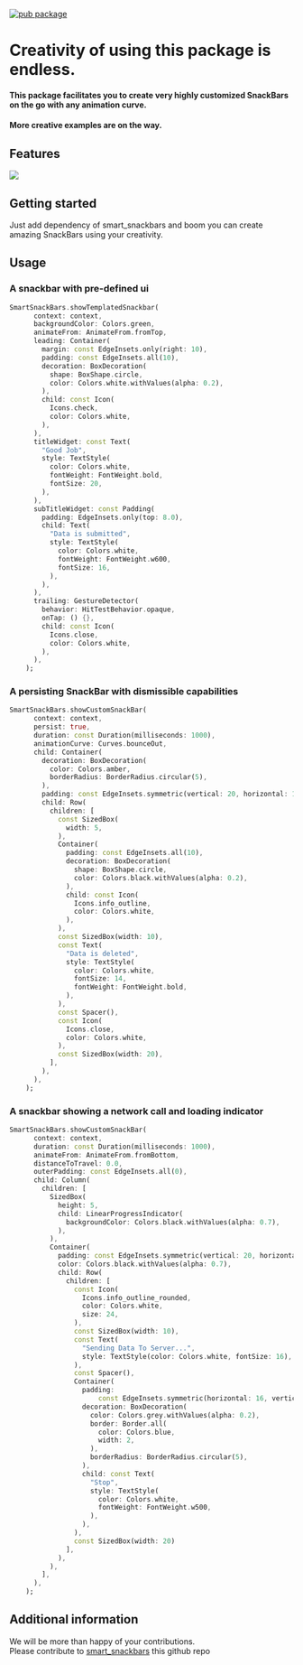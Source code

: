 <!--
This README describes the package. If you publish this package to pub.dev,
this README's contents appear on the landing page for your package.

For information about how to write a good package README, see the guide for
[writing package pages](https://dart.dev/guides/libraries/writing-package-pages).

For general information about developing packages, see the Dart guide for
[creating packages](https://dart.dev/guides/libraries/create-library-packages)
and the Flutter guide for
[developing packages and plugins](https://flutter.dev/developing-packages).
-->
[![pub package](https://img.shields.io/pub/v/smart_snackbars.svg)](https://pub.dev/packages/smart_snackbars)

# Creativity of using this package is endless.

#### This package facilitates you to create very highly customized SnackBars on the go with any animation curve.
#### More creative examples are on the way.

## Features

![](https://github.com/ToyZ-95/smart_snackbars/blob/master/example/assets/smart_snackbars_gif.gif)

## Getting started

Just add dependency of smart_snackbars and boom you can create amazing SnackBars using your creativity.

## Usage

### A snackbar with pre-defined ui

```dart
SmartSnackBars.showTemplatedSnackbar(
      context: context,
      backgroundColor: Colors.green,
      animateFrom: AnimateFrom.fromTop,
      leading: Container(
        margin: const EdgeInsets.only(right: 10),
        padding: const EdgeInsets.all(10),
        decoration: BoxDecoration(
          shape: BoxShape.circle,
          color: Colors.white.withValues(alpha: 0.2),
        ),
        child: const Icon(
          Icons.check,
          color: Colors.white,
        ),
      ),
      titleWidget: const Text(
        "Good Job",
        style: TextStyle(
          color: Colors.white,
          fontWeight: FontWeight.bold,
          fontSize: 20,
        ),
      ),
      subTitleWidget: const Padding(
        padding: EdgeInsets.only(top: 8.0),
        child: Text(
          "Data is submitted",
          style: TextStyle(
            color: Colors.white,
            fontWeight: FontWeight.w600,
            fontSize: 16,
          ),
        ),
      ),
      trailing: GestureDetector(
        behavior: HitTestBehavior.opaque,
        onTap: () {},
        child: const Icon(
          Icons.close,
          color: Colors.white,
        ),
      ),
    );
```

### A persisting SnackBar with dismissible capabilities

```dart
SmartSnackBars.showCustomSnackBar(
      context: context,
      persist: true,
      duration: const Duration(milliseconds: 1000),
      animationCurve: Curves.bounceOut,
      child: Container(
        decoration: BoxDecoration(
          color: Colors.amber,
          borderRadius: BorderRadius.circular(5),
        ),
        padding: const EdgeInsets.symmetric(vertical: 20, horizontal: 10),
        child: Row(
          children: [
            const SizedBox(
              width: 5,
            ),
            Container(
              padding: const EdgeInsets.all(10),
              decoration: BoxDecoration(
                shape: BoxShape.circle,
                color: Colors.black.withValues(alpha: 0.2),
              ),
              child: const Icon(
                Icons.info_outline,
                color: Colors.white,
              ),
            ),
            const SizedBox(width: 10),
            const Text(
              "Data is deleted",
              style: TextStyle(
                color: Colors.white,
                fontSize: 14,
                fontWeight: FontWeight.bold,
              ),
            ),
            const Spacer(),
            const Icon(
              Icons.close,
              color: Colors.white,
            ),
            const SizedBox(width: 20),
          ],
        ),
      ),
    );
```

### A snackbar showing a network call and loading indicator

```dart
SmartSnackBars.showCustomSnackBar(
      context: context,
      duration: const Duration(milliseconds: 1000),
      animateFrom: AnimateFrom.fromBottom,
      distanceToTravel: 0.0,
      outerPadding: const EdgeInsets.all(0),
      child: Column(
        children: [
          SizedBox(
            height: 5,
            child: LinearProgressIndicator(
              backgroundColor: Colors.black.withValues(alpha: 0.7),
            ),
          ),
          Container(
            padding: const EdgeInsets.symmetric(vertical: 20, horizontal: 10),
            color: Colors.black.withValues(alpha: 0.7),
            child: Row(
              children: [
                const Icon(
                  Icons.info_outline_rounded,
                  color: Colors.white,
                  size: 24,
                ),
                const SizedBox(width: 10),
                const Text(
                  "Sending Data To Server...",
                  style: TextStyle(color: Colors.white, fontSize: 16),
                ),
                const Spacer(),
                Container(
                  padding:
                      const EdgeInsets.symmetric(horizontal: 16, vertical: 5),
                  decoration: BoxDecoration(
                    color: Colors.grey.withValues(alpha: 0.2),
                    border: Border.all(
                      color: Colors.blue,
                      width: 2,
                    ),
                    borderRadius: BorderRadius.circular(5),
                  ),
                  child: const Text(
                    "Stop",
                    style: TextStyle(
                      color: Colors.white,
                      fontWeight: FontWeight.w500,
                    ),
                  ),
                ),
                const SizedBox(width: 20)
              ],
            ),
          ),
        ],
      ),
    );
```





## Additional information

We will be more than happy of your contributions. 
<br />
Please contribute to [smart_snackbars](https://github.com/ToyZ-95/smart_snackbars) this github repo
